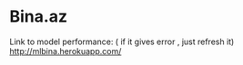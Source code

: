 # Bina.az
Link to model performance: ( if it gives error , just refresh it)
http://mlbina.herokuapp.com/
